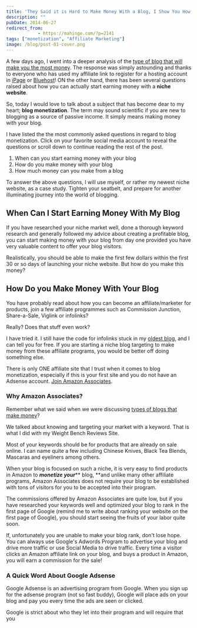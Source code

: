 ```yaml
---
title: 'They Said it is Hard to Make Money With a Blog, I Show You How'
description: ""
pubDate: 2014-06-27
redirect_from:
            - https://mahinge.com/?p=2141
tags: ["monetization", "Affiliate Marketing"]
image: /blog/post-01-cover.png
---
```

A few days ago, I went into a deeper analysis of the [type of blog that will make you the most money](https://mahinge.com/type-blog-will-make-money/ "What Type of a Blog Will Make You the Most Money?"). The response was simply astounding and thanks to everyone who has used my affiliate link to register for a hosting account in [iPage](https://mahinge.com/visit/iPage) or [Bluehost](https://mahinge.com/visit/Bluehost)! ON the other hand, there has been several questions raised about how you can actually start earning money with a **niche website**.

So, today I would love to talk about a subject that has become dear to my heart; **blog monetization**. The term may sound scientific if you are new to blogging as a source of passive income. It simply means making money with your blog.

I have listed the the most commonly asked questions in regard to blog monetization. Click on your favorite social media account to reveal the questions or scroll down to continue reading the rest of the post.

1.  When can you start earning money with your blog
2.  How do you make money with your blog
3.  How much money can you make from a blog

To answer the above questions, I will use myself, or rather my newest niche website, as a case study. Tighten your seatbelt, and prepare for another illuminating journey into the world of blogging.

## When Can I Start Earning Money With My Blog

If you have researched your niche market well, done a thorough keyword research and generally followed my advice about creating a profitable blog, you can start making money with your blog from day one provided you have very valuable content to offer your blog visitors.

Realistically, you should be able to make the first few dollars within the first 30 or so days of launching your niche website. But how do you make this money?

## How Do you Make Money With Your Blog

You have probably read about how you can become an affiliate/marketer for products, join a few affiliate programmes such as Commission Junction, Share-a-Sale, Viglink or infolinks?

Really? Does that stuff even work?

I have tried it. I still have the code for infolinks stuck in my [oldest blog](http://www.kenyanpridespot.com/make-money-online-find-much-earned-february/ "make money online"), and I can tell you for free. If you are starting a niche blog targeting to make money from these affiliate programs, you would be better off doing something else.

There is only ONE affiliate site that I trust when it comes to blog monetization, especially if this is your first site and you do not have an Adsense account. [Join Amazon Associates](https://affiliate-program.amazon.com/gp/associates/join/landing/main.html "Amazon Associates").

### Why Amazon Associates?

Remember what we said when we were discussing [types of blogs that make money](https://mahinge.com/type-blog-will-make-money/ "blogs that make money")?

We talked about knowing and targeting your market with a keyword. That is what I did with my Weight Bench Reviews Site.

Most of your keywords should be for products that are already on sale online. I can name quite a few including Chinese Knives, Black Tea Blends, Mascaras and eyeliners among others.

When your blog is focused on such a niche, it is very easy to find products in Amazon to _**monetize your**_** blog, **and unlike many other affiliate programs, Amazon Associates does not require your blog to be established with tons of visitors for you to be accepted into their program.

The commissions offered by Amazon Associates are quite low, but if you have researched your keywords well and optimized your blog to rank in the first page of Google (remind me to write about ranking your website on the first page of Google), you should start seeing the fruits of your labor quite soon.

If, unfortunately you are unable to make your blog rank, don't lose hope. You can always use Google's Adwords Program to advertise your blog and drive more traffic or use Social Media to drive traffic. Every time a visitor clicks an Amazon affiliate link on your blog, and buys a product in Amazon, you will earn a commission for the sale!

### A Quick Word About Google Adsense

Google Adsense is an advertising program from Google. When you sign up for the adsense program (not so fast buddy), Google will place ads on your blog and pay you every time the ads are seen or clicked.

Google is strict about who they let into their program and will require that you
